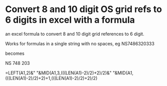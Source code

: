 # Convert 8 and 10 digit OS grid refs to 6 digits in excel with a formula
an excel formula to convert 8 and 10 digit grid references to 6 digit. 

Works for formulas in a single string with no spaces, eg
NS7486320333

becomes

NS 748 203

=LEFT(A1,2)&" "&MID(A1,3,(((LEN(A1)-2)/2)+2)/2)&" "&MID(A1,(((LEN(A1)-2)/2)+2)+1,(((LEN(A1)-2)/2)+2)/2)
